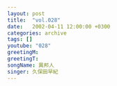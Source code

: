 ```yaml
---
layout: post
title:  "vol.028"
date:   2002-04-11 12:00:00 +0300
categories: archive
tags: []
youtube: "028"
greetingM: 
greetingT: 
songName: 異邦人
singer: 久保田早紀
---
```

